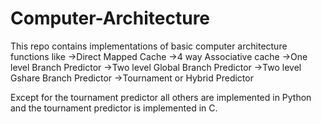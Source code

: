 # Computer-Architecture
This repo contains implementations of basic computer architecture functions like
->Direct Mapped Cache
->4 way Associative cache
->One level Branch Predictor 
->Two level Global Branch Predictor
->Two level Gshare Branch Predictor
->Tournament or Hybrid Predictor

Except for the tournament predictor all others are implemented in Python and the tournament predictor is implemented in C.
